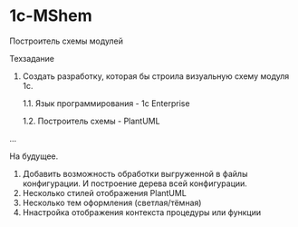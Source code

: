 # 1c-MShem
Построитель схемы модулей

Техзадание
1. Создать разработку, которая бы строила визуальную схему модуля 1с.
   
   1.1. Язык программирования - 1c Enterprise
   
   1.2. Построитель схемы - PlantUML

...

На будущее.
1. Добавить возможность обработки выгруженной в файлы конфигурации. И построение дерева всей конфигурации.
2. Несколько стилей отображения PlantUML
3. Несколько тем оформления (светлая/тёмная)
4. Ннастройка отображения контекста процедуры или функции
